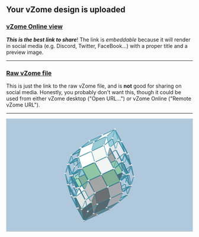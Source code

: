 ## Your vZome design is uploaded

### [vZome Online view][embed]

***This is the best link to share***!  The link is *embeddable* because it will render in social media (e.g. Discord, Twitter, FaceBook...) with a proper title and a preview image.

---

### [Raw vZome file][raw]

This is just the link to the raw vZome file, and is **not** good for
sharing on social media.
Honestly, you probably don't want this, though it could be used from either
vZome desktop ("Open URL...") or vZome Online ("Remote vZome URL").

---

![Image](<Polar-Enneacon-dissection .png>)


[embed]: <https://vzome.com/app/embed.py?url=https://raw.githubusercontent.com/John-Kostick/vzome-sharing/main/2021/09/03/09-07-13-Polar-Enneacon-dissection%2B/Polar-Enneacon-dissection+.vZome>
[raw]: <https://raw.githubusercontent.com/John-Kostick/vzome-sharing/main/2021/09/03/09-07-13-Polar-Enneacon-dissection+/Polar-Enneacon-dissection .vZome>
